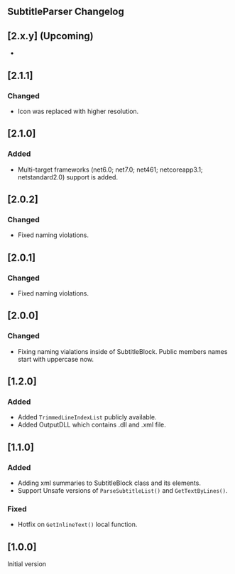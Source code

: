 ## SubtitleParser Changelog

<!--
## [Unreleased]

### Added

### Changed

### Removed
-->

## [2.x.y] (Upcoming)
*

## [2.1.1]

### Changed
* Icon was replaced with higher resolution.

## [2.1.0]

### Added
*  Multi-target frameworks (net6.0; net7.0; net461; netcoreapp3.1; netstandard2.0) support is added.

## [2.0.2]

### Changed
* Fixed naming violations.

## [2.0.1]

### Changed
* Fixed naming violations.

## [2.0.0]

### Changed
* Fixing naming vialations inside of SubtitleBlock. Public members names start with uppercase now.

## [1.2.0]

### Added
* Added `TrimmedLineIndexList` publicly available.
* Added OutputDLL which contains .dll and .xml file.

## [1.1.0]

### Added
 * Adding xml summaries to SubtitleBlock class and its elements. 
 * Support Unsafe versions of `ParseSubtitleList()` and `GetTextByLines()`.

### Fixed
 * Hotfix on `GetInlineText()` local function.

## [1.0.0]
Initial version
